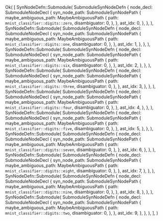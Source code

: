 Ok(
    [
        SynNodeDefn::Submodule(
            SubmoduleSynNodeDefn {
                node_decl: SubmoduleNodeDecl {
                    syn_node_path: SubmoduleSynNodePath {
                        maybe_ambiguous_path: MaybeAmbiguousPath {
                            path: `mnist_classifier::digits::zero`,
                            disambiguator: 0,
                        },
                    },
                    ast_idx: 0,
                },
            },
        ),
        SynNodeDefn::Submodule(
            SubmoduleSynNodeDefn {
                node_decl: SubmoduleNodeDecl {
                    syn_node_path: SubmoduleSynNodePath {
                        maybe_ambiguous_path: MaybeAmbiguousPath {
                            path: `mnist_classifier::digits::one`,
                            disambiguator: 0,
                        },
                    },
                    ast_idx: 1,
                },
            },
        ),
        SynNodeDefn::Submodule(
            SubmoduleSynNodeDefn {
                node_decl: SubmoduleNodeDecl {
                    syn_node_path: SubmoduleSynNodePath {
                        maybe_ambiguous_path: MaybeAmbiguousPath {
                            path: `mnist_classifier::digits::six`,
                            disambiguator: 0,
                        },
                    },
                    ast_idx: 2,
                },
            },
        ),
        SynNodeDefn::Submodule(
            SubmoduleSynNodeDefn {
                node_decl: SubmoduleNodeDecl {
                    syn_node_path: SubmoduleSynNodePath {
                        maybe_ambiguous_path: MaybeAmbiguousPath {
                            path: `mnist_classifier::digits::three`,
                            disambiguator: 0,
                        },
                    },
                    ast_idx: 3,
                },
            },
        ),
        SynNodeDefn::Submodule(
            SubmoduleSynNodeDefn {
                node_decl: SubmoduleNodeDecl {
                    syn_node_path: SubmoduleSynNodePath {
                        maybe_ambiguous_path: MaybeAmbiguousPath {
                            path: `mnist_classifier::digits::four`,
                            disambiguator: 0,
                        },
                    },
                    ast_idx: 4,
                },
            },
        ),
        SynNodeDefn::Submodule(
            SubmoduleSynNodeDefn {
                node_decl: SubmoduleNodeDecl {
                    syn_node_path: SubmoduleSynNodePath {
                        maybe_ambiguous_path: MaybeAmbiguousPath {
                            path: `mnist_classifier::digits::five`,
                            disambiguator: 0,
                        },
                    },
                    ast_idx: 5,
                },
            },
        ),
        SynNodeDefn::Submodule(
            SubmoduleSynNodeDefn {
                node_decl: SubmoduleNodeDecl {
                    syn_node_path: SubmoduleSynNodePath {
                        maybe_ambiguous_path: MaybeAmbiguousPath {
                            path: `mnist_classifier::digits::seven`,
                            disambiguator: 0,
                        },
                    },
                    ast_idx: 6,
                },
            },
        ),
        SynNodeDefn::Submodule(
            SubmoduleSynNodeDefn {
                node_decl: SubmoduleNodeDecl {
                    syn_node_path: SubmoduleSynNodePath {
                        maybe_ambiguous_path: MaybeAmbiguousPath {
                            path: `mnist_classifier::digits::eight`,
                            disambiguator: 0,
                        },
                    },
                    ast_idx: 7,
                },
            },
        ),
        SynNodeDefn::Submodule(
            SubmoduleSynNodeDefn {
                node_decl: SubmoduleNodeDecl {
                    syn_node_path: SubmoduleSynNodePath {
                        maybe_ambiguous_path: MaybeAmbiguousPath {
                            path: `mnist_classifier::digits::nine`,
                            disambiguator: 0,
                        },
                    },
                    ast_idx: 8,
                },
            },
        ),
        SynNodeDefn::Submodule(
            SubmoduleSynNodeDefn {
                node_decl: SubmoduleNodeDecl {
                    syn_node_path: SubmoduleSynNodePath {
                        maybe_ambiguous_path: MaybeAmbiguousPath {
                            path: `mnist_classifier::digits::two`,
                            disambiguator: 0,
                        },
                    },
                    ast_idx: 9,
                },
            },
        ),
    ],
)
